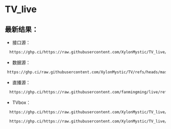 # TV_live

## 最新结果：

- 接口源：

```bash
  https://ghp.ci/https://raw.githubusercontent.com/XylonMystic/TV_live/refs/heads/main/config/contents.txt
```

- 数据源：

```bash
 https://ghp.ci/raw.githubusercontent.com/XylonMystic/TV/refs/heads/master/output/result.txt
```

- 直播源：

```bash
  https://ghp.ci/https://raw.githubusercontent.com/fanmingming/live/refs/heads/main/tv/m3u/itv.txt
```

- TVbox：

```bash
  https://ghp.ci/https://raw.githubusercontent.com/XylonMystic/TV_live/refs/heads/main/tvbox/source.txt
```
```bash
  https://ghp.ci/https://raw.githubusercontent.com/XylonMystic/TV_live/refs/heads/main/tvbox/本地仓.txt
```
